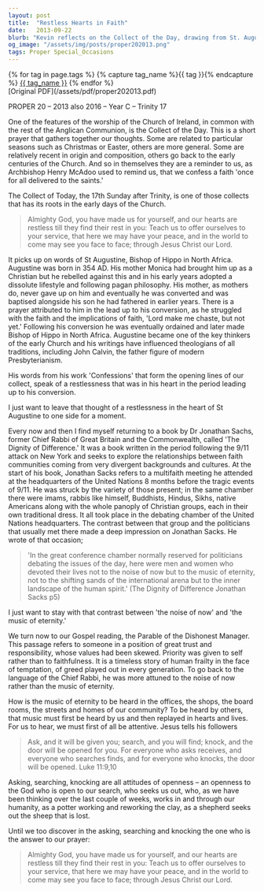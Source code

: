 ```yaml
---
layout: post
title:  "Restless Hearts in Faith"
date:   2013-09-22
blurb: "Kevin reflects on the Collect of the Day, drawing from St. Augustine's journey to faith and his famous words about our hearts being restless until they find rest in God. He also references Dr. Jonathan Sachs's work on interfaith dialogue and the contrast between the 'noise of now' and the 'music of eternity.' The sermon emphasizes the need for attentiveness to God's presence in our lives and the importance of seeking, asking, and knocking to find the peace and rest that only God can provide."
og_image: "/assets/img/posts/proper202013.png"
tags: Proper Special_Occasions
---    
```

<div class="tag-pills">
  {% for tag in page.tags %}
    {% capture tag_name %}{{ tag }}{% endcapture %}
    <a href="{{ site.baseurl }}/tag/{{ tag_name }}" class="tag-pill">{{ tag_name }}</a>
  {% endfor %}
</div>
[Original PDF](/assets/pdf/proper202013.pdf)

PROPER 20 – 2013 also 2016 – Year C – Trinity 17

One of the features of the worship of the Church of Ireland, in common with the rest of the Anglican Communion, is the Collect of the Day. This is a short prayer that gathers together our thoughts. Some are related to particular seasons such as Christmas or Easter, others are more general. Some are relatively recent in origin and composition, others go back to the early centuries of the Church. And so in themselves they are a reminder to us, as Archbishop Henry McAdoo used to remind us, that we confess a faith 'once for all delivered to the saints.'

The Collect of Today, the 17th Sunday after Trinity, is one of those collects that has its roots in the early days of the Church.

> Almighty God,
> you have made us for yourself,
> and our hearts are restless till they find their rest in you:
> Teach us to offer ourselves to your service,
> that here we may have your peace,
> and in the world to come may see you face to face;
> through Jesus Christ our Lord.

It picks up on words of St Augustine, Bishop of Hippo in North Africa. Augustine was born in 354 AD. His mother Monica had brought him up as a Christian but he rebelled against this and in his early years adopted a dissolute lifestyle and following pagan philosophy. His mother, as mothers do, never gave up on him and eventually he was converted and was baptised alongside his son he had fathered in earlier years. There is a prayer attributed to him in the lead up to his conversion, as he struggled with the faith and the implications of faith, 'Lord make me chaste, but not yet.' Following his conversion he was eventually ordained and later made Bishop of Hippo in North Africa. Augustine became one of the key thinkers of the early Church and his writings have influenced theologians of all traditions, including John Calvin, the father figure of modern Presbyterianism.

His words from his work 'Confessions' that form the opening lines of our collect, speak of a restlessness that was in his heart in the period leading up to his conversion.

I just want to leave that thought of a restlessness in the heart of St Augustine to one side for a moment.

Every now and then I find myself returning to a book by Dr Jonathan Sachs, former Chief Rabbi of Great Britain and the Commonwealth, called 'The Dignity of Difference.' It was a book written in the period following the 9/11 attack on New York and seeks to explore the relationships between faith communities coming from very divergent backgrounds and cultures. At the start of his book, Jonathan Sacks refers to a multifaith meeting he attended at the headquarters of the United Nations 8 months before the tragic events of 9/11. He was struck by the variety of those present; in the same chamber there were imams, rabbis like himself, Buddhists, Hindus, Sikhs, native Americans along with the whole panoply of Christian groups, each in their own traditional dress. It all took place in the debating chamber of the United Nations headquarters. The contrast between that group and the politicians that usually met there made a deep impression on Jonathan Sacks. He wrote of that occasion;

> 'In the great conference chamber normally reserved for politicians debating the issues of the day, here were men and women who devoted their lives not to the noise of now but to the music of eternity, not to the shifting sands of the international arena but to the inner landscape of the human spirit.' (The Dignity of Difference Jonathan Sacks p5)

I just want to stay with that contrast between 'the noise of now' and 'the music of eternity.'

We turn now to our Gospel reading, the Parable of the Dishonest Manager. This passage refers to someone in a position of great trust and responsibility, whose values had been skewed. Priority was given to self rather than to faithfulness. It is a timeless story of human frailty in the face of temptation, of greed played out in every generation. To go back to the language of the Chief Rabbi, he was more attuned to the noise of now rather than the music of eternity.

How is the music of eternity to be heard in the offices, the shops, the board rooms, the streets and homes of our community? To be heard by others, that music must first be heard by us and then replayed in hearts and lives. For us to hear, we must first of all be attentive. Jesus tells his followers

> Ask, and it will be given you; search, and you will find; knock, and the door will be opened for you. For everyone who asks receives, and everyone who searches finds, and for everyone who knocks, the door will be opened. Luke 11:9,10

Asking, searching, knocking are all attitudes of openness – an openness to the God who is open to our search, who seeks us out, who, as we have been thinking over the last couple of weeks, works in and through our humanity, as a potter working and reworking the clay, as a shepherd seeks out the sheep that is lost.

Until we too discover in the asking, searching and knocking the one who is the answer to our prayer:

> Almighty God,
> you have made us for yourself,
> and our hearts are restless till they find their rest in you:
> Teach us to offer ourselves to your service,
> that here we may have your peace,
> and in the world to come may see you face to face;
> through Jesus Christ our Lord.
